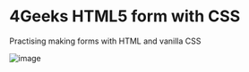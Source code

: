 # 4Geeks HTML5 form with CSS
Practising making forms with HTML and vanilla CSS

![image](https://github.com/gdwhittaker94/html5_form_CSS/assets/105855731/e75bd442-14db-40e0-ade1-c73bb62d6b93)

